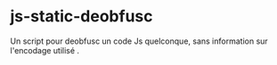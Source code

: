# js-static-deobfusc
Un script pour deobfusc un code Js quelconque, sans information sur l'encodage utilisé .
